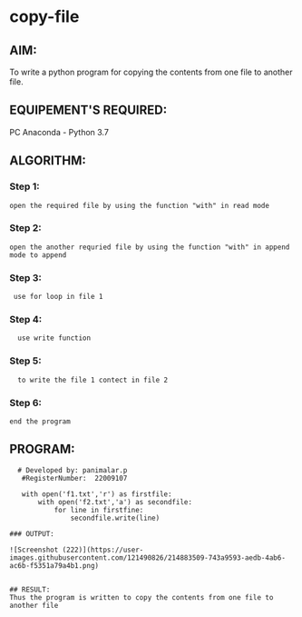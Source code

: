 # copy-file
## AIM:
To write a python program for copying the contents from one file to another file.
## EQUIPEMENT'S REQUIRED: 
PC
Anaconda - Python 3.7
## ALGORITHM: 
### Step 1:
    open the required file by using the function "with" in read mode
   
### Step 2:
    open the another requried file by using the function "with" in append mode to append
    
    
### Step 3: 
     use for loop in file 1
   
### Step 4:  
      use write function
   
### Step 5: 
      to write the file 1 contect in file 2
### Step 6: 
    end the program

## PROGRAM:
~~~
  # Developed by: panimalar.p
   #RegisterNumber:  22009107
   
   with open('f1.txt','r') as firstfile:
       with open('f2.txt','a') as secondfile:
           for line in firstfine:
               secondfile.write(line)

### OUTPUT:

![Screenshot (222)](https://user-images.githubusercontent.com/121490826/214883509-743a9593-aedb-4ab6-ac6b-f5351a79a4b1.png)


## RESULT:
Thus the program is written to copy the contents from one file to another file
